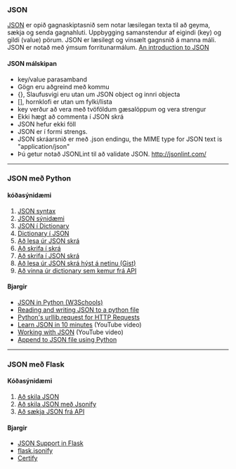 ### JSON  
[JSON](https://developer.mozilla.org/en-US/docs/Web/JavaScript/Reference/Global_Objects/JSON) er opið gagnaskiptasnið sem notar læsilegan texta til að geyma, sækja og senda gagnahluti. 
Uppbygging samanstendur af eigindi (key) og gildi (value) pörum. 
JSON er læsilegt og vinsælt gagnsnið á manna máli. JSON er notað með ýmsum forritunarmálum. [An introduction to JSON](https://towardsdatascience.com/an-introduction-to-json-c9acb464f43e)


#### JSON málskipan
 * key/value parasamband
 * Gögn eru aðgreind með kommu
 * {}, Slaufusvigi eru utan um JSON object og innri objecta 
 * [], hornklofi er utan um fylki/lista
 * key verður að vera með tvöföldum gæsalöppum og vera strengur
 * Ekki hægt að commenta í JSON skrá
 * JSON hefur ekki föll
 * JSON er í formi strengs.
 * JSON skráarsnið er með .json endingu, the MIME type for JSON text is "application/json"
 * Þú getur notað JSONLint til að validate JSON. http://jsonlint.com/ 

---

### JSON með Python 

#### kóðasýnidæmi

1. [JSON syntax](1_JSON_Syntax.json)
1. [JSON sýnidæmi](2_JSON_EXAMPLES.json)
1. [JSON í Dictionary](3_JsonToDictionary.py)
1. [Dictionary í JSON](4_dictionaryToJson.py)
1. [Að lesa úr JSON skrá](5_lesa_skra.py)
1. [Að skrifa í skrá](6_skrifaSkra.py)
1. [Að skrifa í JSON skrá](6_skrifa_Json_skra.py)
1. [Að lesa úr JSON skrá hýst á netinu (Gist)](7_urllib_request.py)
1. [Að vinna úr dictionary sem kemur frá API](8_dictionary_API.py)


#### Bjargir

* [JSON in Python (W3Schools)](https://www.w3schools.com/python/python_json.asp)
* [Reading and writing JSON to a python file](https://www.geeksforgeeks.org/reading-and-writing-json-to-a-file-in-python/)
* [Python's urllib.request for HTTP Requests](https://realpython.com/urllib-request/)
* [Learn JSON in 10 minutes](https://www.youtube.com/watch?v=iiADhChRriM) (YouTube video)
* [Working with JSON](https://www.youtube.com/watch?v=9N6a-VLBa2I) (YouTube video)
* [Append to JSON file using Python](https://www.geeksforgeeks.org/append-to-json-file-using-python/)

---

### JSON með Flask

#### Kóðasýnidæmi

1. [Að skila JSON](Flask_return_JSON.py)
1. [Að skila JSON með Jsonify](jsonify.py)
1. [Að sækja JSON frá API](API.py)

#### Bjargir

* [JSON Support in Flask](https://tedboy.github.io/flask/interface_api.json_support.html#module-flask.json)
* [flask.jsonify](https://tedboy.github.io/flask/generated/flask.jsonify.html)
* [Certify](https://certifi.io/)

